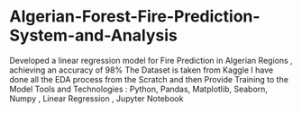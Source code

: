 # Algerian-Forest-Fire-Prediction-System-and-Analysis
Developed a linear regression model for Fire Prediction in Algerian Regions , achieving an accuracy of 98%
The Dataset is taken from Kaggle
I have done all the EDA process from the Scratch and then Provide Training to the Model
Tools and Technologies : Python, Pandas, Matplotlib, Seaborn, Numpy , Linear Regression , Jupyter Notebook
